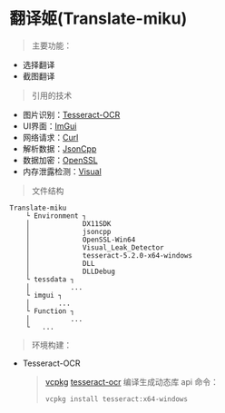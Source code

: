 # 翻译姬(Translate-miku)
> 主要功能：

+ 选择翻译
+ 截图翻译

> 引用的技术

+ 图片识别：[Tesseract-OCR](https://tesseract-ocr.github.io/tessdoc/Home.html)
+ UI界面：[ImGui](https://github.com/ocornut/imgui)
+ 网络请求：[Curl](https://github.com/curl/curl)
+ 解析数据：[JsonCpp](https://github.com/open-source-parsers/jsoncpp)
+ 数据加密：[OpenSSL](https://github.com/openssl/openssl)
+ 内存泄露检测：[Visual](https://github.com/KindDragon/vld)

> 文件结构

```
Translate-miku
    └ Environment ┐
    │             DX11SDK
    │             jsoncpp
    │             OpenSSL-Win64
    │             Visual_Leak_Detector
    │             tesseract-5.2.0-x64-windows
    │             DLL
    │             DLLDebug
    └ tessdata ┐
    │          ...
    └ imgui ┐
    │       ...
    └ Function ┐
    │          ...
    └   ...
```

> 环境构建：

+ Tesseract-OCR
	> [vcpkg](https://github.com/microsoft/vcpkg)
	> [tesseract-ocr](https://github.com/tesseract-ocr/tesseract/tree/5.2.0)
	> 编译生成动态库 api 命令：
	> ```
	> vcpkg install tesseract:x64-windows
	> ```